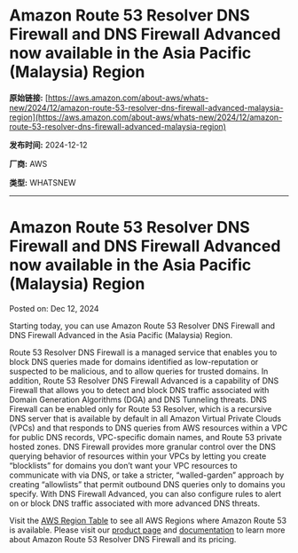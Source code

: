 # Amazon Route 53 Resolver DNS Firewall and DNS Firewall Advanced now available in the Asia Pacific (Malaysia) Region

**原始链接:** [https://aws.amazon.com/about-aws/whats-new/2024/12/amazon-route-53-resolver-dns-firewall-advanced-malaysia-region](https://aws.amazon.com/about-aws/whats-new/2024/12/amazon-route-53-resolver-dns-firewall-advanced-malaysia-region)

**发布时间:** 2024-12-12

**厂商:** AWS

**类型:** WHATSNEW

---
# Amazon Route 53 Resolver DNS Firewall and DNS Firewall Advanced now available in the Asia Pacific (Malaysia) Region

Posted on: Dec 12, 2024 

Starting today, you can use Amazon Route 53 Resolver DNS Firewall and DNS Firewall Advanced in the Asia Pacific (Malaysia) Region.  
  
Route 53 Resolver DNS Firewall is a managed service that enables you to block DNS queries made for domains identified as low-reputation or suspected to be malicious, and to allow queries for trusted domains. In addition, Route 53 Resolver DNS Firewall Advanced is a capability of DNS Firewall that allows you to detect and block DNS traffic associated with Domain Generation Algorithms (DGA) and DNS Tunneling threats. DNS Firewall can be enabled only for Route 53 Resolver, which is a recursive DNS server that is available by default in all Amazon Virtual Private Clouds (VPCs) and that responds to DNS queries from AWS resources within a VPC for public DNS records, VPC-specific domain names, and Route 53 private hosted zones. DNS Firewall provides more granular control over the DNS querying behavior of resources within your VPCs by letting you create “blocklists” for domains you don’t want your VPC resources to communicate with via DNS, or take a stricter, “walled-garden” approach by creating “allowlists” that permit outbound DNS queries only to domains you specify. With DNS Firewall Advanced, you can also configure rules to alert on or block DNS traffic associated with more advanced DNS threats.  
  
Visit the [AWS Region Table](https://aws.amazon.com/about-aws/global-infrastructure/regional-product-services/) to see all AWS Regions where Amazon Route 53 is available. Please visit our [product page](https://aws.amazon.com/route53/resolver-dns-firewall/) and [documentation](https://docs.aws.amazon.com/Route53/latest/DeveloperGuide/resolver-dns-firewall.html) to learn more about Amazon Route 53 Resolver DNS Firewall and its pricing.
